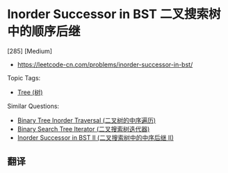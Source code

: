 # Inorder Successor in BST 二叉搜索树中的顺序后继

[285] [Medium]

- https://leetcode-cn.com/problems/inorder-successor-in-bst/

Topic Tags:

- [Tree (树)](https://leetcode-cn.com/tag/tree/)

Similar Questions:

- [Binary Tree Inorder Traversal (二叉树的中序遍历)](https://leetcode-cn.com/problems/binary-tree-inorder-traversal/)
- [Binary Search Tree Iterator (二叉搜索树迭代器)](https://leetcode-cn.com/problems/binary-search-tree-iterator/)
- [Inorder Successor in BST II (二叉搜索树中的中序后继 II)](https://leetcode-cn.com/problems/inorder-successor-in-bst-ii/)

## 翻译
